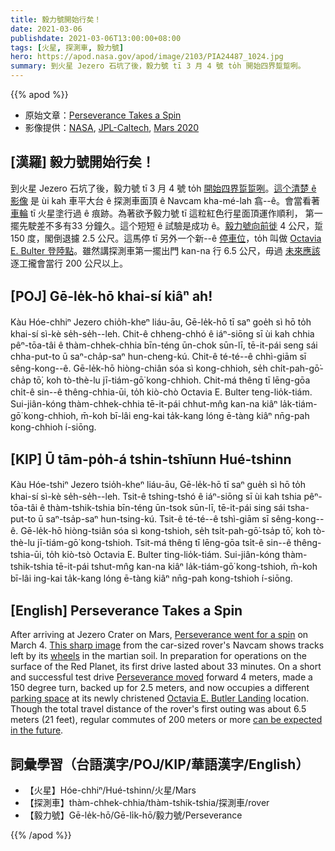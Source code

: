 ```yaml
---
title: 毅力號開始行矣！
date: 2021-03-06
publishdate: 2021-03-06T13:00:00+08:00
tags: [火星, 探測車, 毅力號]
hero: https://apod.nasa.gov/apod/image/2103/PIA24487_1024.jpg
summary: 到火星 Jezero 石坑了後，毅力號 tī 3 月 4 號 to̍h 開始四界踅踅咧。
---
```


{{% apod %}}

- 原始文章：[Perseverance Takes a Spin](https://apod.nasa.gov/apod/ap210306.html)
- 影像提供：[NASA](https://www.nasa.gov/), [JPL-Caltech](https://www.jpl.nasa.gov/), [Mars 2020](https://mars.nasa.gov/mars2020/)

## [漢羅] 毅力號開始行矣！

到火星 Jezero 石坑了後，毅力號 tī 3 月 4 號 to̍h [開始四界踅踅咧][1]。[這个清楚 ê 影像][2] 是 ùi kah 車平大台 ê 探測車面頂 ê Navcam kha-mé-lah 翕--ê。會當看著 [車輪][3] tī 火星塗行過 ê 痕跡。為著欲予毅力號 tī 這粒紅色行星面頂運作順利， 第一擺先駛差不多有33 分鐘久。這个短短 ê 試驗是成功 ê。[毅力號向前徙][4]  4 公尺，踅 150 度，閣倒退攄 2.5 公尺。這馬停 tī 另外一个新--ê [停車位][5]，to̍h 叫做 [Octavia E. Bulter 登陸點][6]。雖然講探測車第一擺出門 kan-na 行 6.5 公尺，毋過 [未來應該][7] 逐工攏會當行 200 公尺以上。

## [POJ] Gē-le̍k-hō khai-sí kiâⁿ ah!

Kàu Hóe-chhiⁿ Jezero chio̍h-kheⁿ liáu-āu, Gē-le̍k-hō tī saⁿ goe̍h sì hō to̍h khai-sí sì-kè se̍h-se̍h--leh. Chit-ê chheng-chhó ê iáⁿ-siōng sī ùi kah chhia pêⁿ-tōa-tâi ê thàm-chhek-chhia bīn-téng ūn-chok sūn-lī, tē-it-pái seng sái chha-put-to ū saⁿ-cha̍p-saⁿ hun-cheng-kú. Chit-ê té-té--ê chhì-giām sī sêng-kong--ê. Gē-le̍k-hō hiòng-chiân sóa sì kong-chhioh, se̍h chi̍t-pah-gō͘-cha̍p tō͘, koh tò-thè-lu jī-tiám-gō͘ kong-chhioh. Chit-má thêng tī lēng-gōa chi̍t-ê sin--ê thêng-chhia-ūi, to̍h kiò-chò Octavia E. Bulter teng-lio̍k-tiám. Sui-jiân-kóng thàm-chhek-chhia tē-it-pái chhut-mn̂g kan-na kiâⁿ la̍k-tiám-gō͘ kong-chhioh, m̄-koh bī-lâi eng-kai ta̍k-kang lóng ē-tàng kiâⁿ nn̄g-pah kong-chhioh í-siōng.

## [KIP] Ū tām-po̍h-á tshin-tshīunn Hué-tshinn

Kàu Hóe-tshiⁿ Jezero tsio̍h-kheⁿ liáu-āu, Gē-le̍k-hō tī saⁿ gue̍h sì hō to̍h khai-sí sì-kè se̍h-se̍h--leh. Tsit-ê tshing-tshó ê iáⁿ-siōng sī ùi kah tshia pêⁿ-tōa-tâi ê thàm-tshik-tshia bīn-téng ūn-tsok sūn-lī, tē-it-pái sing sái tsha-put-to ū saⁿ-tsa̍p-saⁿ hun-tsing-kú. Tsit-ê té-té--ê tshì-giām sī sêng-kong--ê. Gē-le̍k-hō hiòng-tsiân sóa sì kong-tshioh, se̍h tsi̍t-pah-gō͘-tsa̍p tō͘, koh tò-thè-lu jī-tiám-gō͘ kong-tshioh. Tsit-má thêng tī lēng-gōa tsi̍t-ê sin--ê thêng-tshia-ūi, to̍h kiò-tsò Octavia E. Bulter ting-lio̍k-tiám. Sui-jiân-kóng thàm-tshik-tshia tē-it-pái tshut-mn̂g kan-na kiâⁿ la̍k-tiám-gō͘ kong-tshioh, m̄-koh bī-lâi ing-kai ta̍k-kang lóng ē-tàng kiâⁿ nn̄g-pah kong-tshioh í-siōng.

## [English] Perseverance Takes a Spin

After arriving at Jezero Crater on Mars, [Perseverance went for a spin][1] on March 4. [This sharp image][2] from the car-sized rover's Navcam shows tracks left by its [wheels][3] in the martian soil. In preparation for operations on the surface of the Red Planet, its first drive lasted about 33 minutes. On a short and successful test drive [Perseverance moved][4] forward 4 meters, made a 150 degree turn, backed up for 2.5 meters, and now occupies a different [parking space][5] at its newly christened [Octavia E. Butler Landing][6] location. Though the total travel distance of the rover's first outing was about 6.5 meters (21 feet), regular commutes of 200 meters or more [can be expected in the future][7].

## 詞彙學習（台語漢字/POJ/KIP/華語漢字/English）

- 【火星】Hóe-chhiⁿ/Hué-tshinn/火星/Mars
- 【探測車】thàm-chhek-chhia/thàm-tshik-tshia/探測車/rover
- 【毅力號】Gē-le̍k-hō/Gē-li̍k-hō/毅力號/Perseverance

{{% /apod %}}

[1]: https://www.nasa.gov/press-release/nasa-s-perseverance-drives-on-mars-terrain-for-first-time
[2]: https://mars.nasa.gov/resources/25689/perseverance-is-roving-on-mars/
[3]: https://mars.nasa.gov/mars2020/spacecraft/rover/wheels/
[4]: https://mars.nasa.gov/resources/25698/perseverance-drive-visualization/
[5]: https://mars.nasa.gov/resources/25698/perseverance-drive-visualization/
[6]: https://mars.nasa.gov/resources/25701/welcome-to-octavia-e-butler-landing/
[7]: https://mars.nasa.gov/
